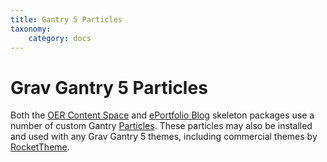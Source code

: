 ```yaml
---
title: Gantry 5 Particles
taxonomy:
    category: docs
---
```


# Grav Gantry 5 Particles

Both the [OER Content Space](https://github.com/hibbitts-design/grav-skeleton-oer-content-space) and [ePortfolio Blog](https://github.com/hibbitts-design/grav-skeleton-eportfolio-blog) skeleton packages use a number of custom Gantry [Particles](http://docs.gantry.org/gantry5/particles). These particles may also be installed and used with any Grav Gantry 5 themes, including commercial themes by [RocketTheme](rockettheme.com/grav/themes/).
